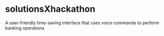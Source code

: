 # solutionsXhackathon
A user-friendly time-saving interface that uses voice commands to perform banking operations
